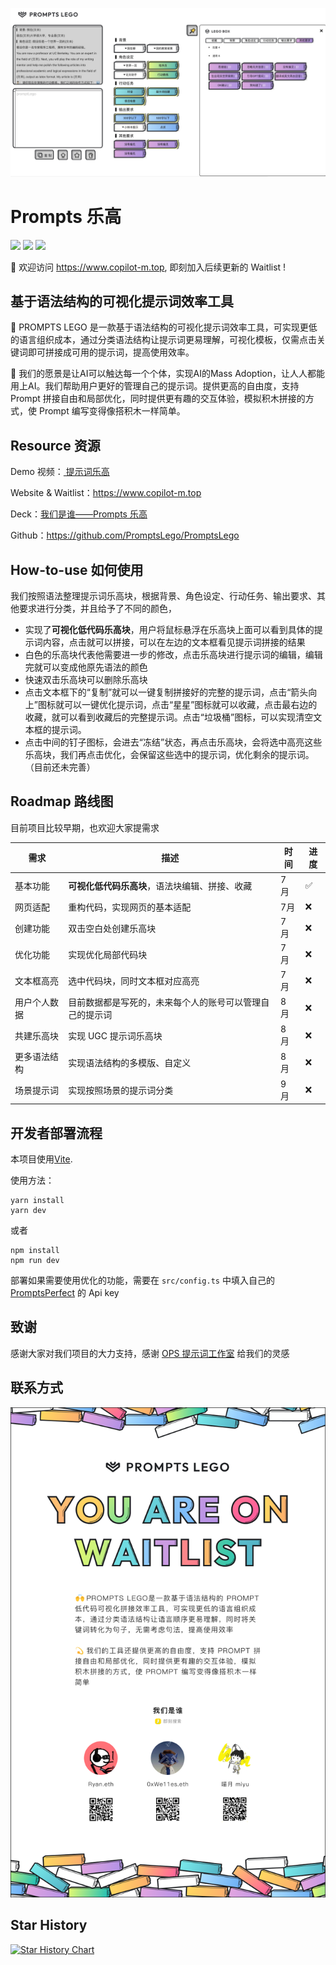 ![](./docs/assets/PromptsLego.jpeg)

# Prompts 乐高

![](https://img.shields.io/badge/License-MIT-lightgrey)
![](https://img.shields.io/badge/Version-v0.0.1-orange)
[![](https://img.shields.io/badge/Waitlist-join-ff69b4)](https://www.copilot-m.top/)

🤗 欢迎访问 https://www.copilot-m.top, 即刻加入后续更新的 Waitlist ! 

## 基于语法结构的可视化提示词效率工具
🙌 PROMPTS LEGO 是一款基于语法结构的可视化提示词效率工具，可实现更低的语言组织成本，通过分类语法结构让提示词更易理解，可视化模板，仅需点击关键词即可拼接成可用的提示词，提高使用效率。

💫 我们的愿景是让AI可以触达每一个个体，实现AI的Mass Adoption，让人人都能用上AI。我们帮助用户更好的管理自己的提示词。提供更高的自由度，支持 Prompt 拼接自由和局部优化，同时提供更有趣的交互体验，模拟积木拼接的方式，使 Prompt 编写变得像搭积木一样简单。


## Resource 资源

Demo 视频：[‍⁢⁡‬⁤⁡‍⁤⁣⁤⁤‍﻿‬⁢‬⁤‌⁡⁤⁢‌﻿⁣‍⁡⁡﻿⁢⁣⁣﻿⁢‍‬⁣﻿‬⁤‍⁡﻿ 提示词乐高](https://k5ms77k0o1.feishu.cn/wiki/QH3Rwp37diiNwAkhEjbcCF04ndh)

Website & Waitlist：https://www.copilot-m.top

Deck：[我们是谁——Prompts 乐高](https://gamma.app/docs/Prompts-9raq6ho76eribbm?mode=doc)

Github：https://github.com/PromptsLego/PromptsLego

## How-to-use 如何使用

我们按照语法整理提示词乐高块，根据背景、角色设定、行动任务、输出要求、其他要求进行分类，并且给予了不同的颜色，

- 实现了**可视化低代码乐高块**，用户将鼠标悬浮在乐高块上面可以看到具体的提示词内容，点击就可以拼接，可以在左边的文本框看见提示词拼接的结果
- 白色的乐高块代表他需要进一步的修改，点击乐高块进行提示词的编辑，编辑完就可以变成他原先语法的颜色
- 快速双击乐高块可以删除乐高块
- 点击文本框下的“复制”就可以一键复制拼接好的完整的提示词，点击“箭头向上”图标就可以一键优化提示词，点击“星星”图标就可以收藏，点击最右边的收藏，就可以看到收藏后的完整提示词。点击“垃圾桶”图标，可以实现清空文本框的提示词。
- 点击中间的钉子图标，会进去“冻结”状态，再点击乐高块，会将选中高亮这些乐高块，我们再点击优化，会保留这些选中的提示词，优化剩余的提示词。（目前还未完善）

## Roadmap 路线图

目前项目比较早期，也欢迎大家提需求

| 需求         | 描述                                                     | 时间 | 进度 |
| ------------ | -------------------------------------------------------- | ---- | ---- |
| 基本功能     | **可视化低代码乐高块**，语法块编辑、拼接、收藏           | 7 月 | ✅   |
| 网页适配 | 重构代码，实现网页的基本适配 | 7月 | ❌ |
| 创建功能     | 双击空白处创建乐高块                                     | 7 月 | ❌   |
| 优化功能     | 实现优化局部代码块                                       | 7 月 | ❌   |
| 文本框高亮   | 选中代码块，同时文本框对应高亮                           | 7 月 | ❌   |
| 用户个人数据 | 目前数据都是写死的，未来每个人的账号可以管理自己的提示词 | 8 月 | ❌   |
| 共建乐高块   | 实现 UGC 提示词乐高块                                    | 8 月 | ❌   |
| 更多语法结构 | 实现语法结构的多模版、自定义                             | 8 月 | ❌   |
| 场景提示词   | 实现按照场景的提示词分类                                 | 9 月 | ❌  |

## 开发者部署流程

本项目使用[Vite](https://github.com/vitejs/vite.git).

使用方法：

```shell
yarn install
yarn dev
```

或者
```shell
npm install
npm run dev
```

部署如果需要使用优化的功能，需要在 `src/config.ts` 中填入自己的 [PromptsPerfect](https://promptperfect.jinaai.cn/) 的 Api key

## 致谢

感谢大家对我们项目的大力支持，感谢 [OPS 提示词工作室](https://moonvy.com/apps/ops/) 给我们的灵感

## 联系方式

![](./docs/assets/welcome.png)

## Star History

[![Star History Chart](https://api.star-history.com/svg?repos=PromptsLego/PromptsLego&type=Date)](https://star-history.com/#PromptsLego/PromptsLego&Date)